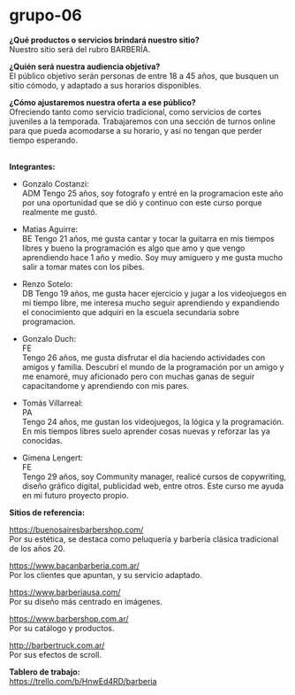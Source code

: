 # grupo-06

<strong>¿Qué productos o servicios brindará nuestro sitio?</strong>
<br>
Nuestro sitio será del rubro BARBERÍA.

<strong>¿Quién será nuestra audiencia
objetiva?</strong>
<br>
El público objetivo serán personas de entre 18 a 45 años, que busquen
un sitio cómodo, y adaptado a sus horarios disponibles.

<strong>¿Cómo ajustaremos nuestra oferta a ese público?</strong>
<br>
Ofreciendo tanto como servicio tradicional, como servicios de cortes juveniles a la
temporada. Trabajaremos con una sección de turnos online para que pueda acomodarse a
su horario, y así no tengan que perder tiempo esperando.

<br>
<strong>Integrantes:</strong>

- Gonzalo Costanzi:<br>
ADM
Tengo 25 años, soy fotografo y entré en la programacion este año por una oportunidad que se dió y continuo con este curso porque realmente me gustó.
- Matias Aguirre:<br>
BE
Tengo 21 años, me gusta cantar y tocar la guitarra en mis tiempos libres y bueno la programación es algo que amo y que vengo aprendiendo hace 1 año y medio. Soy muy amiguero y me gusta mucho salir a tomar mates con los pibes.

- Renzo Sotelo:<br>
DB
Tengo 19 años, me gusta hacer ejercicio y jugar a los videojuegos en mi tiempo libre, me interesa mucho seguir aprendiendo y expandiendo el conocimiento que adquiri en la escuela secundaria sobre programacion.

- Gonzalo Duch:<br>
FE <br>
Tengo 26 años, me gusta disfrutar el día haciendo actividades con amigos y familia. Descubrí el mundo de la programación por un amigo y me enamoré, muy aficionado pero con muchas ganas de seguir capacitandome y aprendiendo con mis pares.

- Tomás Villarreal:<br>
PA <br>
Tengo 24 años, me gustan los videojuegos, la lógica y la programación. En mis tiempos libres suelo aprender cosas nuevas y reforzar las ya conocidas.

- Gimena Lengert:<br>
FE <br> 
Tengo 29 años, soy Community manager, realicé cursos de copywriting, diseño gráfico digital, publicidad web, entre otros. Este curso me ayuda en mi futuro proyecto propio. 


<strong>Sitios de referencia:</strong>

https://buenosairesbarbershop.com/ <br>
Por su estética, se destaca como peluquería y barbería clásica tradicional de los años
20.

https://www.bacanbarberia.com.ar/<br>
Por los clientes que apuntan, y su servicio adaptado.

https://www.barberiausa.com/<br>
Por su diseño más centrado en imágenes.

https://www.barbershop.com.ar/<br>
Por su catálogo y productos.

http://barbertruck.com.ar/<br>
Por sus efectos de scroll.

<strong>Tablero de trabajo:</strong><br>
https://trello.com/b/HnwEd4RD/barberia
